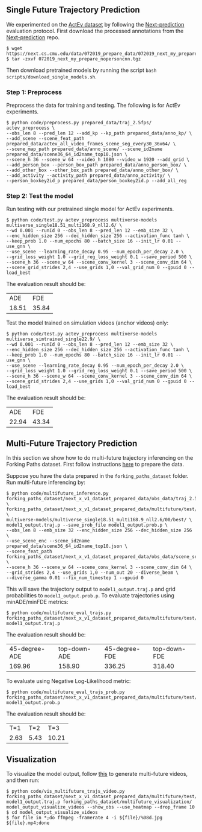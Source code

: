 
## Single Future Trajectory Prediction
We experimented on the [ActEv dataset](https://actev.nist.gov) by following the [Next-prediction](https://github.com/google/next-prediction) evaluation protocol.
First download the processed annotations from the [Next-prediction](https://github.com/google/next-prediction) repo.
```
$ wget https://next.cs.cmu.edu/data/072019_prepare_data/072019_next_my_prepare_nopersoncnn.tgz
$ tar -zxvf 072019_next_my_prepare_nopersoncnn.tgz
```

Then download pretrained models by running the script
`bash scripts/download_single_models.sh`.

### Step 1: Preprocess
Preprocess the data for training and testing.
The following is for ActEv experiments.

```
$ python code/preprocess.py prepared_data/traj_2.5fps/ actev_preprocess \
--obs_len 8 --pred_len 12 --add_kp --kp_path prepared_data/anno_kp/ \
--add_scene --scene_feat_path prepared_data/actev_all_video_frames_scene_seg_every30_36x64/ \
--scene_map_path prepared_data/anno_scene/ --scene_id2name prepared_data/scene36_64_id2name_top10.json \
--scene_h 36 --scene_w 64 --video_h 1080 --video_w 1920 --add_grid \
--add_person_box --person_box_path prepared_data/anno_person_box/ \
--add_other_box --other_box_path prepared_data/anno_other_box/ \
--add_activity --activity_path prepared_data/anno_activity/ \
--person_boxkey2id_p prepared_data/person_boxkey2id.p --add_all_reg
```

### Step 2: Test the model
Run testing with our pretrained single model for ActEv experiments.
```
$ python code/test.py actev_preprocess multiverse-models multiverse_single18.51_multi168.9_nll2.6/ \
--wd 0.001 --runId 0 --obs_len 8 --pred_len 12 --emb_size 32 \
--enc_hidden_size 256 --dec_hidden_size 256 --activation_func tanh \
--keep_prob 1.0 --num_epochs 80 --batch_size 16 --init_lr 0.01 --use_gnn \
--use_scene --learning_rate_decay 0.95 --num_epoch_per_decay 2.0 \
--grid_loss_weight 1.0 --grid_reg_loss_weight 0.1 --save_period 500 \
--scene_h 36 --scene_w 64 --scene_conv_kernel 3 --scene_conv_dim 64 \
--scene_grid_strides 2,4 --use_grids 1,0 --val_grid_num 0 --gpuid 0 --load_best
```

The evaluation result should be:
<table>
  <tr>
    <td>ADE</td>
    <td>FDE</td>
  </tr>
  <tr>
    <td>18.51</td>
    <td>35.84</td>
  </tr>
</table>

Test the model trained on simulation videos (anchor videos) only:
```
$ python code/test.py actev_preprocess multiverse-models multiverse_simtrained_single22.9/ \
--wd 0.001 --runId 0 --obs_len 8 --pred_len 12 --emb_size 32 \
--enc_hidden_size 256 --dec_hidden_size 256 --activation_func tanh \
--keep_prob 1.0 --num_epochs 80 --batch_size 16 --init_lr 0.01 --use_gnn \
--use_scene --learning_rate_decay 0.95 --num_epoch_per_decay 2.0 \
--grid_loss_weight 1.0 --grid_reg_loss_weight 0.1 --save_period 500 \
--scene_h 36 --scene_w 64 --scene_conv_kernel 3 --scene_conv_dim 64 \
--scene_grid_strides 2,4 --use_grids 1,0 --val_grid_num 0 --gpuid 0 --load_best
```

The evaluation result should be:
<table>
  <tr>
    <td>ADE</td>
    <td>FDE</td>
  </tr>
  <tr>
    <td>22.94</td>
    <td>43.34</td>
  </tr>
</table>


## Multi-Future Trajectory Prediction
In this section we show how to do multi-future trajectory inferencing on the Forking Paths dataset. First follow instructions [here](forking_paths_dataset/README.md#prepare-data) to prepare the data.

Suppose you have the data prepared in the `forking_paths_dataset` folder. Run multi-future inferencing by:
```
$ python code/multifuture_inference.py forking_paths_dataset/next_x_v1_dataset_prepared_data/obs_data/traj_2.5fps/test/ \
forking_paths_dataset/next_x_v1_dataset_prepared_data/multifuture/test/ \
multiverse-models/multiverse_single18.51_multi168.9_nll2.6/00/best/ \
model1_output.traj.p --save_prob_file model1_output.prob.p \
--obs_len 8 --emb_size 32 --enc_hidden_size 256 --dec_hidden_size 256 \
--use_scene_enc --scene_id2name prepared_data/scene36_64_id2name_top10.json \
--scene_feat_path forking_paths_dataset/next_x_v1_dataset_prepared_data/obs_data/scene_seg/ \
--scene_h 36 --scene_w 64 --scene_conv_kernel 3 --scene_conv_dim 64 \
--grid_strides 2,4 --use_grids 1,0 --num_out 20 --diverse_beam \
--diverse_gamma 0.01 --fix_num_timestep 1 --gpuid 0
```

This will save the trajectory output to `model1_output.traj.p` and grid probabilities to `model1_output.prob.p`.
To evaluate trajectories using minADE/minFDE metrics:
```
$ python code/multifuture_eval_trajs.py forking_paths_dataset/next_x_v1_dataset_prepared_data/multifuture/test/ model1_output.traj.p
```

The evaluation result should be:
<table>
  <tr>
    <td>45-degree-ADE</td>
    <td>top-down-ADE</td>
    <td>45-degree-FDE</td>
    <td>top-down-FDE</td>
  </tr>
  <tr>
    <td>169.96</td>
    <td>158.90</td>
    <td>336.25</td>
    <td>318.40</td>
  </tr>
</table>

To evaluate using Negative Log-Likelihood metric:
```
$ python code/multifuture_eval_trajs_prob.py forking_paths_dataset/next_x_v1_dataset_prepared_data/multifuture/test/ model1_output.prob.p
```

The evaluation result should be:
<table>
  <tr>
    <td>T=1</td>
    <td>T=2</td>
    <td>T=3</td>
  </tr>
  <tr>
    <td>2.63</td>
    <td>5.43</td>
    <td>10.21</td>
  </tr>
</table>

## Visualization
To visualize the model output, follow [this](forking_paths_dataset/README.md#visualize-the-dataset) to generate multi-future videos, and then run:
```
$ python code/vis_multifuture_trajs_video.py forking_paths_dataset/next_x_v1_dataset_prepared_data/multifuture/test/ model1_output.traj.p forking_paths_dataset/multifuture_visualization/ model_output_visualize_videos --show_obs --use_heatmap --drop_frame 10
$ cd model_output_visualize_videos
$ for file in *;do ffmpeg -framerate 4 -i ${file}/%08d.jpg ${file}.mp4;done
```

